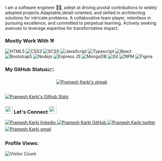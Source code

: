 I am a software engineer 👨‍💻, adept at driving pivotal contributions to widely adopted projects.Adaptable,detail-oriented, and skilled in architecting solutions for intricate problems. A collaborative team player, relentless in pursuing excellence, and committed to perpetual learning. Actively seeking avenues to leverage expertise for transformative impact.
### Mostly Work With ⚒

![HTML5](https://img.shields.io/badge/HTML5-E34F26?style=for-the-badge&logo=html5&logoColor=white)
![CSS3](https://img.shields.io/badge/CSS3-1572B6?style=for-the-badge&logo=css3&logoColor=white)
![SCSS](https://img.shields.io/badge/SCSS-C96196?style=for-the-badge&logo=sass&logoColor=white)
![JavaScript](https://img.shields.io/badge/JavaScript-F7DF1E?style=for-the-badge&logo=javascript&logoColor=black)
![Typescript](https://img.shields.io/badge/Typescript-3178c6?style=for-the-badge&logo=typescript&logoColor=white)
![React](https://img.shields.io/badge/React-20232A?style=for-the-badge&logo=react&logoColor=61DAFB)
![Bootstrap5](https://img.shields.io/badge/Bootstrap-563D7C?style=for-the-badge&logo=bootstrap&logoColor=white)
![Nodejs](https://img.shields.io/badge/Node.js-339933?style=for-the-badge&logo=nodedotjs&logoColor=white)
![Express JS](https://img.shields.io/badge/Express%20JS-ffffff?style=for-the-badge&logo=express&logoColor=black)
![MongoDB](https://img.shields.io/badge/MongoDB-4EA94B?style=for-the-badge&logo=mongodb&logoColor=white)
![Git](https://img.shields.io/badge/Git-EF4E32?style=for-the-badge&logo=git&logoColor=white)
![NPM](https://img.shields.io/badge/npm-CB3837?style=for-the-badge&logo=npm&logoColor=white)
![Figma](https://img.shields.io/badge/Figma-F24E1E?style=for-the-badge&logo=figma&logoColor=white)

### My GitHub Status📈:

<section>
<p align="center">
    <a href="https://github.com/PrameshKarki/github-readme-streak-stats">
        <img alt="Pramesh Karki's streak" src="https://github-readme-streak-stats.herokuapp.com/?user=PrameshKarki&theme=black-ice&hide_border=true&stroke=0000&background=060A0CD0"/>
    </a>
</p>
<br/>
    <a href="https://github.com/PrameshKarki/github-readme-stats"><img alt="Pramesh Karki's Github Stats" src="https://github-readme-stats.vercel.app/api?username=PrameshKarki&show_icons=true&count_private=true&theme=react&hide_border=true&bg_color=0D1117" /></a>
<!--     <a href="https://github.com/PrameshKarki/github-readme-stats"><img alt="Pramesh Karki's Top Languages" src="https://github-readme-stats.vercel.app/api/top-langs/?username=PrameshKarki&langs_count=8&count_private=true&layout=compact&theme=react&hide_border=true&bg_color=0D1117" /></a> -->
<!--   <br/> -->
<!--   <b>Note:</b> Top languages is only a metric of the languages my public code consists of and doesn't reflect experience or skill level. -->
  </section>

### <img src="https://media.giphy.com/media/5WJ6SOKeNKrSzblU4R/giphy.gif" width="25"> Let's Connect <img src="https://raw.githubusercontent.com/ShahriarShafin/ShahriarShafin/main/Assets/handshake.gif" height="25px">

<div>
 <a href="https://www.linkedin.com/in/pramesh-karki-7462a21b4" target="_blank">
<img src=https://img.shields.io/badge/linkedin-%231E77B5.svg?&style=for-the-badge&logo=linkedin&logoColor=white alt="Pramesh Karki linkedin" style="margin-bottom: 5px;" />
</a>
  
 <a href="https://github.com/PrameshKarki" target="_blank">
<img src=https://img.shields.io/badge/GitHub-100000?style=for-the-badge&logo=github&logoColor=white alt="Pramesh Karki GitHub" style="margin-bottom: 5px;" />
</a>
  
 <a href="https://twitter.com/PrameshKarki07" target="_blank">
<img src=https://img.shields.io/badge/twitter-%2300acee.svg?&style=for-the-badge&logo=twitter&logoColor=white alt="Pramesh Karki twitter" style="margin-bottom: 5px;" />
</a>

<a href="mailto:prameshkarki0407@gmail.com" target="_blank">
<img src=https://img.shields.io/badge/Gmail-D14836?style=for-the-badge&logo=gmail&logoColor=white alt="Pramesh Karki gmail" style="margin-bottom: 5px;" />
</a>
  </div>

### Profile Views:

![Visitor Count](https://profile-counter.glitch.me/PrameshKarki/count.svg)
